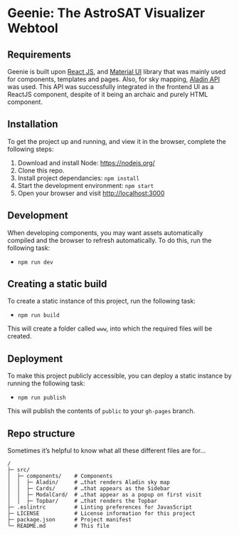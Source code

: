 # Geenie: The AstroSAT Visualizer Webtool

## Requirements
Geenie is built upon [React JS](https://reactjs.org), and [Material UI](https://material-ui.com/) library that was mainly used for components, templates and pages. Also, for sky mapping, [Aladin API](http://aladin.unistra.fr/AladinLite/)
was used. This API was successfully integrated in the frontend UI as a ReactJS component, despite of it being an archaic and purely HTML component.

## Installation
To get the project up and running, and view it in the browser, complete the following steps:

1. Download and install Node: <https://nodejs.org/>
2. Clone this repo.
3. Install project dependancies: `npm install`
4. Start the development environment: `npm start`
5. Open your browser and visit <http://localhost:3000>

## Development
When developing components, you may want assets automatically compiled and the browser to refresh automatically. To do this, run the following task:

* `npm run dev`

## Creating a static build
To create a static instance of this project, run the following task:

* `npm run build`

This will create a folder called `www`, into which the required files will be created.

## Deployment
To make this project publicly accessible, you can deploy a static instance by running the following task:

* `npm run publish`

This will publish the contents of `public` to your `gh-pages` branch.

## Repo structure
Sometimes it’s helpful to know what all these different files are for…

```
/
├─ src/
│  ├─ components/    # Components
│  │  ├─ Aladin/     # …that renders Aladin sky map
│  │  ├─ Cards/      # …that appears as the Sidebar
│  │  ├─ ModalCard/  # …that appear as a popup on first visit
│  │  ├─ Topbar/     # …that renders the Topbar
├─ .eslintrc         # Linting preferences for JavasScript
├─ LICENSE           # License information for this project
├─ package.json      # Project manifest
└─ README.md         # This file
```
